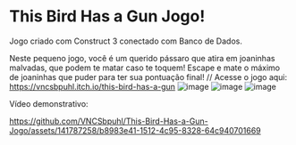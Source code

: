 # This Bird Has a Gun Jogo!
Jogo criado com Construct 3 conectado com Banco de Dados.

Neste pequeno jogo, você é um querido pássaro que atira em joaninhas malvadas, que podem te matar caso te toquem! Escape e mate o máximo de joaninhas que puder para ter sua pontuação final!
//
Acesse o  jogo aqui: https://vncsbpuhl.itch.io/this-bird-has-a-gun
![image](https://github.com/VNCSbpuhl/This-Bird-Has-a-Gun-Jogo/assets/141787258/8aefd0c7-3466-4b56-91fd-0fde90145d1c)
![image](https://github.com/VNCSbpuhl/This-Bird-Has-a-Gun-Jogo/assets/141787258/21152ed7-9eba-46fc-af5f-bed8e6a00d2b)
![image](https://github.com/VNCSbpuhl/This-Bird-Has-a-Gun-Jogo/assets/141787258/f835c346-9aa5-4290-affe-c6245836dc29)

Vídeo demonstrativo:


https://github.com/VNCSbpuhl/This-Bird-Has-a-Gun-Jogo/assets/141787258/b8983e41-1512-4c95-8328-64c940701669

